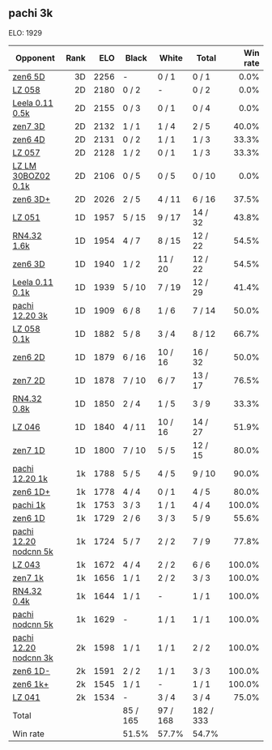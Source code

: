 ## pachi 3k ##

ELO: 1929

Opponent | Rank | ELO | Black | White | Total | Win rate
---------|-----:|----:|-------|-------|-------|-------:
[zen6 5D](zen6%205D.md) | 3D | 2256 | - | 0 / 1 | 0 / 1 | 0.0%
[LZ 058](LZ%20058.md) | 2D | 2180 | 0 / 2 | - | 0 / 2 | 0.0%
[Leela 0.11 0.5k](Leela%200.11%200.5k.md) | 2D | 2155 | 0 / 3 | 0 / 1 | 0 / 4 | 0.0%
[zen7 3D](zen7%203D.md) | 2D | 2132 | 1 / 1 | 1 / 4 | 2 / 5 | 40.0%
[zen6 4D](zen6%204D.md) | 2D | 2131 | 0 / 2 | 1 / 1 | 1 / 3 | 33.3%
[LZ 057](LZ%20057.md) | 2D | 2128 | 1 / 2 | 0 / 1 | 1 / 3 | 33.3%
[LZ LM 30BOZ02 0.1k](LZ%20LM%2030BOZ02%200.1k.md) | 2D | 2106 | 0 / 5 | 0 / 5 | 0 / 10 | 0.0%
[zen6 3D+](zen6%203D+.md) | 2D | 2026 | 2 / 5 | 4 / 11 | 6 / 16 | 37.5%
[LZ 051](LZ%20051.md) | 1D | 1957 | 5 / 15 | 9 / 17 | 14 / 32 | 43.8%
[RN4.32 1.6k](RN4.32%201.6k.md) | 1D | 1954 | 4 / 7 | 8 / 15 | 12 / 22 | 54.5%
[zen6 3D](zen6%203D.md) | 1D | 1940 | 1 / 2 | 11 / 20 | 12 / 22 | 54.5%
[Leela 0.11 0.1k](Leela%200.11%200.1k.md) | 1D | 1939 | 5 / 10 | 7 / 19 | 12 / 29 | 41.4%
[pachi 12.20 3k](pachi%2012.20%203k.md) | 1D | 1909 | 6 / 8 | 1 / 6 | 7 / 14 | 50.0%
[LZ 058 0.1k](LZ%20058%200.1k.md) | 1D | 1882 | 5 / 8 | 3 / 4 | 8 / 12 | 66.7%
[zen6 2D](zen6%202D.md) | 1D | 1879 | 6 / 16 | 10 / 16 | 16 / 32 | 50.0%
[zen7 2D](zen7%202D.md) | 1D | 1878 | 7 / 10 | 6 / 7 | 13 / 17 | 76.5%
[RN4.32 0.8k](RN4.32%200.8k.md) | 1D | 1850 | 2 / 4 | 1 / 5 | 3 / 9 | 33.3%
[LZ 046](LZ%20046.md) | 1D | 1840 | 4 / 11 | 10 / 16 | 14 / 27 | 51.9%
[zen7 1D](zen7%201D.md) | 1D | 1800 | 7 / 10 | 5 / 5 | 12 / 15 | 80.0%
[pachi 12.20 1k](pachi%2012.20%201k.md) | 1k | 1788 | 5 / 5 | 4 / 5 | 9 / 10 | 90.0%
[zen6 1D+](zen6%201D+.md) | 1k | 1778 | 4 / 4 | 0 / 1 | 4 / 5 | 80.0%
[pachi 1k](pachi%201k.md) | 1k | 1753 | 3 / 3 | 1 / 1 | 4 / 4 | 100.0%
[zen6 1D](zen6%201D.md) | 1k | 1729 | 2 / 6 | 3 / 3 | 5 / 9 | 55.6%
[pachi 12.20 nodcnn 5k](pachi%2012.20%20nodcnn%205k.md) | 1k | 1724 | 5 / 7 | 2 / 2 | 7 / 9 | 77.8%
[LZ 043](LZ%20043.md) | 1k | 1672 | 4 / 4 | 2 / 2 | 6 / 6 | 100.0%
[zen7 1k](zen7%201k.md) | 1k | 1656 | 1 / 1 | 2 / 2 | 3 / 3 | 100.0%
[RN4.32 0.4k](RN4.32%200.4k.md) | 1k | 1644 | 1 / 1 | - | 1 / 1 | 100.0%
[pachi nodcnn 5k](pachi%20nodcnn%205k.md) | 1k | 1629 | - | 1 / 1 | 1 / 1 | 100.0%
[pachi 12.20 nodcnn 3k](pachi%2012.20%20nodcnn%203k.md) | 2k | 1598 | 1 / 1 | 1 / 1 | 2 / 2 | 100.0%
[zen6 1D-](zen6%201D-.md) | 2k | 1591 | 2 / 2 | 1 / 1 | 3 / 3 | 100.0%
[zen6 1k+](zen6%201k+.md) | 2k | 1545 | 1 / 1 | - | 1 / 1 | 100.0%
[LZ 041](LZ%20041.md) | 2k | 1534 | - | 3 / 4 | 3 / 4 | 75.0%
Total | | | 85 / 165 | 97 / 168 | 182 / 333 | 
Win rate| | | 51.5% | 57.7% | 54.7% | 

